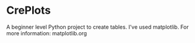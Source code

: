 # CrePlots
A beginner level Python project to create tables. I've used matplotlib.
For more information: matplotlib.org
